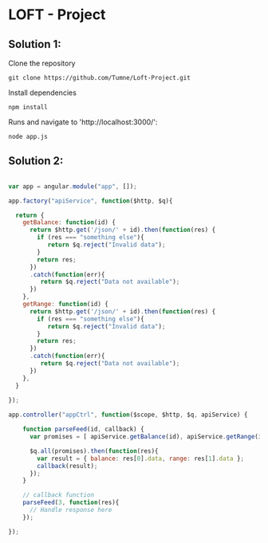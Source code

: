 # LOFT - Project

## Solution 1:

Clone the repository
    
    git clone https://github.com/Tumne/Loft-Project.git

Install dependencies

    npm install

Runs and navigate to 'http://localhost:3000/':

    node app.js

## Solution 2:


```javascript

var app = angular.module("app", []);

app.factory("apiService", function($http, $q){

  return {
    getBalance: function(id) {
      return $http.get('/json/' + id).then(function(res) {
        if (res === "something else"){
           return $q.reject("Invalid data");
        }
        return res;
      })
      .catch(function(err){
         return $q.reject("Data not available");
      })
    },
    getRange: function(id) {
      return $http.get('/json/' + id).then(function(res) {
        if (res === "something else"){
           return $q.reject("Invalid data");
        }
        return res;
      })
      .catch(function(err){
         return $q.reject("Data not available");
      })
    },
  }
  
});

app.controller("appCtrl", function($scope, $http, $q, apiService) {

    function parseFeed(id, callback) {
      var promises = [ apiService.getBalance(id), apiService.getRange(id) ];

      $q.all(promises).then(function(res){
        var result = { balance: res[0].data, range: res[1].data };
        callback(result);
      });
    }

    // callback function
    parseFeed(3, function(res){
      // Handle response here
    });

});

```